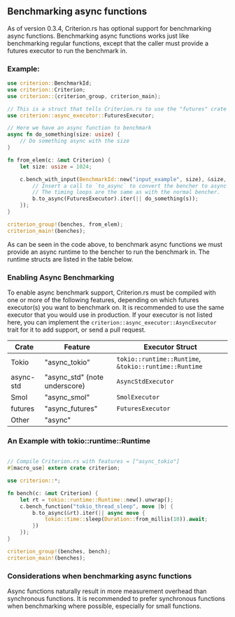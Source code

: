 ## Benchmarking async functions

As of version 0.3.4, Criterion.rs has optional support for benchmarking async functions.
Benchmarking async functions works just like benchmarking regular functions, except that the
caller must provide a futures executor to run the benchmark in.

### Example:

```rust
use criterion::BenchmarkId;
use criterion::Criterion;
use criterion::{criterion_group, criterion_main};

// This is a struct that tells Criterion.rs to use the "futures" crate's current-thread executor
use criterion::async_executor::FuturesExecutor;

// Here we have an async function to benchmark
async fn do_something(size: usize) {
    // Do something async with the size
}

fn from_elem(c: &mut Criterion) {
    let size: usize = 1024;

    c.bench_with_input(BenchmarkId::new("input_example", size), &size, |b, &s| {
        // Insert a call to `to_async` to convert the bencher to async mode.
        // The timing loops are the same as with the normal bencher.
        b.to_async(FuturesExecutor).iter(|| do_something(s));
    });
}

criterion_group!(benches, from_elem);
criterion_main!(benches);
```

As can be seen in the code above, to benchmark async functions we must provide an async runtime to
the bencher to run the benchmark in. The runtime structs are listed in the table below.

### Enabling Async Benchmarking

To enable async benchmark support, Criterion.rs must be compiled with one or more of the following
features, depending on which futures executor(s) you want to benchmark on. It is recommended to use
the same executor that you would use in production. If your executor is not listed here, you can
implement the `criterion::async_executor::AsyncExecutor` trait for it to add support, or send a pull
request.

| Crate     | Feature                       | Executor Struct                                       |
| --------- | ----------------------------- | ----------------------------------------------------- |
| Tokio     | "async_tokio"                 | `tokio::runtime::Runtime`, `&tokio::runtime::Runtime` |
| async-std | "async_std" (note underscore) | `AsyncStdExecutor`                                    |
| Smol      | "async_smol"                  | `SmolExecutor`                                        |
| futures   | "async_futures"               | `FuturesExecutor`                                     |
| Other     | "async"                       |                                                       |

### An Example with tokio::runtime::Runtime

```rust

// Compile Criterion.rs with features = ["async_tokio"]
#[macro_use] extern crate criterion;

use criterion::*;

fn bench(c: &mut Criterion) {
    let rt = tokio::runtime::Runtime::new().unwrap();
    c.bench_function("tokio_thread_sleep", move |b| {
        b.to_async(&rt).iter(|| async move {
            tokio::time::sleep(Duration::from_millis(10)).await;
        })
    });
}

criterion_group!(benches, bench);
criterion_main!(benches);
```

### Considerations when benchmarking async functions

Async functions naturally result in more measurement overhead than synchronous functions. It is
recommended to prefer synchronous functions when benchmarking where possible, especially for small
functions.